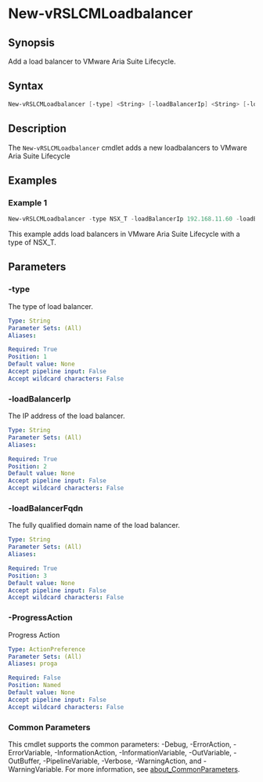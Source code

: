 # New-vRSLCMLoadbalancer

## Synopsis

Add a load balancer to VMware Aria Suite Lifecycle.

## Syntax

```powershell
New-vRSLCMLoadbalancer [-type] <String> [-loadBalancerIp] <String> [-loadBalancerFqdn] <String> [-ProgressAction <ActionPreference>] [<CommonParameters>]
```

## Description

The `New-vRSLCMLoadbalancer` cmdlet adds a new loadbalancers to VMware Aria Suite Lifecycle

## Examples

### Example 1

```powershell
New-vRSLCMLoadbalancer -type NSX_T -loadBalancerIp 192.168.11.60 -loadBalancerFqdn xint-wsa01.rainpole.io
```

This example adds load balancers in VMware Aria Suite Lifecycle with a type of NSX_T.

## Parameters

### -type

The type of load balancer.

```yaml
Type: String
Parameter Sets: (All)
Aliases:

Required: True
Position: 1
Default value: None
Accept pipeline input: False
Accept wildcard characters: False
```

### -loadBalancerIp

The IP address of the load balancer.

```yaml
Type: String
Parameter Sets: (All)
Aliases:

Required: True
Position: 2
Default value: None
Accept pipeline input: False
Accept wildcard characters: False
```

### -loadBalancerFqdn

The fully qualified domain name of the load balancer.

```yaml
Type: String
Parameter Sets: (All)
Aliases:

Required: True
Position: 3
Default value: None
Accept pipeline input: False
Accept wildcard characters: False
```

### -ProgressAction

Progress Action

```yaml
Type: ActionPreference
Parameter Sets: (All)
Aliases: proga

Required: False
Position: Named
Default value: None
Accept pipeline input: False
Accept wildcard characters: False
```

### Common Parameters

This cmdlet supports the common parameters: -Debug, -ErrorAction, -ErrorVariable, -InformationAction, -InformationVariable, -OutVariable, -OutBuffer, -PipelineVariable, -Verbose, -WarningAction, and -WarningVariable. For more information, see [about_CommonParameters](http://go.microsoft.com/fwlink/?LinkID=113216).
